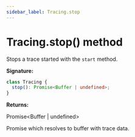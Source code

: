 ```yaml
---
sidebar_label: Tracing.stop
---
```


# Tracing.stop() method

Stops a trace started with the `start` method.

**Signature:**

```typescript
class Tracing {
  stop(): Promise<Buffer | undefined>;
}
```

**Returns:**

Promise&lt;Buffer \| undefined&gt;

Promise which resolves to buffer with trace data.
